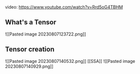 video: https://www.youtube.com/watch?v=Rrd5oG4TBHM
## What's a Tensor
![[Pasted image 20230807123722.png]]
## Tensor creation
![[Pasted image 20230807140532.png]]
[[SSA]]
![[Pasted image 20230807140929.png]]